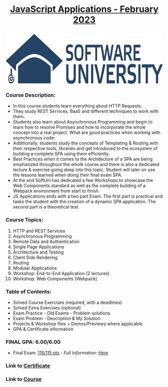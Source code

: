 <html>
<body>

# <p align="center"><a href="https://softuni.bg/trainings/3962/js-applications-february-2023"> JavaScript Applications - February 2023 </a><p>

<a href="https://softuni.bg/">
<img src="https://raw.githubusercontent.com/mirokrastanov/Software-Engineering-SoftUni/main/miscellaneous/softuni-banner.png" alt="softuni-banner" width="1218" height="160">
</a>

</body>
</html>

### Course Description:
- In this course students learn everything about HTTP Requests.
- They study REST Services, BaaS and different techniques to work with them.
- Students also learn about Asynchronous Programming and begin to learn how to resolve Promises and how to incorporate the whole concept into a real project. What are good practices when working with asynchronous code.
- Additionally, students study the concepts of Templating & Routing with their respective tools, libraries and get introduced to the ecosystem of building a complete SPA using them efficiently.
- Best Practices when it comes to the Architecture of a SPA are being emphasized throughout the whole course and there is also a dedicated lecture & exercise going deep into this topic. Student will later on use the lessons learned when doing their final exam SPA.
- At the end SoftUni has dedicated a few Workshops to showcase the Web Components standard as well as the complete building of a Webpack environment from start to finish. 
- JS Applications ends with a two part Exam. The first part is practical and tasks the student with the creation of a dynamic SPA application. The second part is a theoretical test.

### Course Topics:
1. HTTP and REST Services
2. Asynchronous Programming
3. Remote Data and Authentication
4. Single Page Applications
5. Architecture and Testing
6. Client Side Rendering
7. Routing
8. Modular Applications
9. Workshop: End-to-End Application (2 lectures)
10. Workshop: Web Components (Webpack)

### Table of Contents:
- Solved Course Exercises (required, with a deadlines)
- Solved Extra Exercises (optional)
- Exam Practice - Old Exams - Problem solutions
- Exam Problem - Description & My Solution
- Projects & Workshop files + Demos/Previews where applicable
- GPA & Certificate information

### FINAL GPA: 6.00/6.00 
- Final Exam: <a href="https://i.imgur.com/gGHp90S.png">115/115 pts</a> <i> - Full Information: <a href="https://github.com/mirokrastanov/Software-Engineering-SoftUni/tree/main/softuni-js-applications/final-exam">Here</a></i>


### Link to <a href="https://softuni.bg/certificates/details/167716/26bd4406">Certificate</a>
### Link to <a href="https://softuni.bg/trainings/3962/js-applications-february-2023">Course</a>


